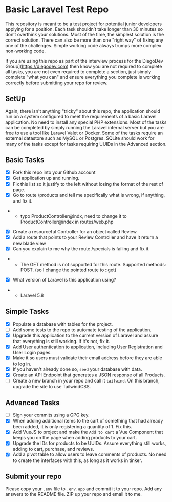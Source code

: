 
# Basic Laravel Test Repo

This repository is meant to be a test project for potential junior developers applying for a position. Each task shouldn’t take longer than 30 minutes so don’t overthink your solutions. Most of the time, the simplest solution is the correct solution. There can also be more than one "right way" of fixing any one of the challenges. Simple working code always trumps more complex non-working code.

If you are using this repo as part of the interview process for the DiegoDev Group](https://diegodev.com) then know you are not required to complete all tasks, you are not even required to complete a section, just simply complete "what you can" and ensure everything you complete is working correctly before submitting your repo for review.

## SetUp

Again, there isn't anything "tricky" about this repo, the application should run on a system configured to meet the requirements of a basic Laravel application. No need to install any special PHP extensions. Most of the tasks can be completed by simply running the Laravel internal server but you are free to use a tool like Laravel Valet or Docker. Some of the tasks require an external datastore such as MySQL or Postgres. SQLite should work for many of the tasks except for tasks requiring UUIDs in the Advanced section.

## Basic Tasks

- [x] Fork this repo into your Github account
- [x] Get application up and running.
- [x] Fix this list so it justify to the left without losing the format of the rest of page.
- [x] Go to route /products and tell me specifically what is wrong, if anything, and fix it.
- * typo ProductController@indx, need to change it to ProductController@index in routes/web.php
- [x] Create a resourceful Controller for an object called Review.
- [x] Add a route that points to your Review Controller and have it return a new blade view
- [x] Can you explain to me why the route /specials is failing and fix it.
- * The GET method is not supported for this route. Supported methods: POST. (so I change the pointed route to ::get)
- [x] What version of Laravel is this application using?
- * Laravel 5.8

## Simple Tasks

- [x] Populate a database with tables for the project.
- [ ] Add some tests to the repo to automate testing of the application.
- [x] Upgrade this application to the current version of Laravel and assure that everything is still working. If it's not, fix it.
- [x] Add User authentication to application, including User Registration and User Login pages.
- [x] Make it so users must validate their email address before they are able to log in.
- [x] If you haven't already done so, `seed` your database with data.
- [x] Create an API Endpoint that generates a JSON response of all Products.
- [ ] Create a new branch in your repo and call it `tailwind`. On this branch, upgrade the site to use TailwindCSS.

## Advanced Tasks

- [ ] Sign your commits using a GPG key.
- [x] When adding additional items to the cart of something that had already been added, it is only registering a quantity of 1. Fix this.
- [x] Add VueJS to project and make the `Add to cart` a Vue Component that keeps you on the page when adding products to your cart.
- [x] Upgrade the IDs for products to be UUIDs. Assure everything still works, adding to cart, purchase, and reviews.
- [x] Add a pivot table to allow users to leave comments of products. No need to create the interfaces with this, as long as it works in tinker.

## Submit your repo

Please copy your `.env` file to `.env.app` and commit it to your repo. Add any answers to the README file.
ZIP up your repo and email it to me.

